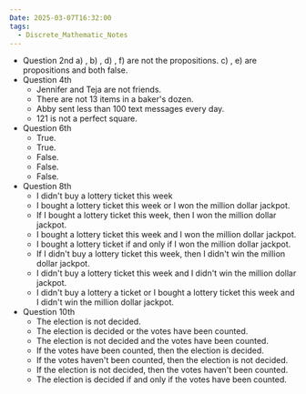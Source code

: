 ```yaml
---
Date: 2025-03-07T16:32:00
tags:
  - Discrete_Mathematic_Notes
---
```

- Question 2nd
	a) , b) , d) , f) are not the propositions.
	c) , e) are propositions and both false.
- Question 4th
	- Jennifer and Teja are not friends.
	- There are not 13 items in a baker's dozen.
	- Abby sent less than 100 text messages every day.
	- 121 is not a perfect square.
- Question 6th
	- True.
	- True.
	- False.
	- False.
	- False.
- Question 8th
	- I didn't buy a lottery ticket this week
	- I bought a lottery ticket this week or I won the million dollar jackpot.
	- If I bought a lottery ticket this week, then I won the million dollar jackpot.
	- I bought a lottery ticket this week and I won the million dollar jackpot.
	- I bought a lottery ticket if and only if I won the million dollar jackpot.
	- If I didn't buy a lottery ticket this week, then I didn't win the million dollar jackpot.
	- I didn't buy a lottery ticket this week and I didn't win the million dollar jackpot.
	- I didn't buy a lottery a ticket or I bought a lottery ticket this week and I didn't win the million dollar jackpot.
- Question 10th
	- The election is not decided.
	- The election is decided or the votes have been counted.
	- The election is not decided and the votes have been counted.
	- If the votes have been counted, then the election is decided.
	- If the votes haven't been counted, then the election is not decided.
	- If the election is not decided, then the votes haven't been counted.
	- The election is decided if and only if the votes have been counted.